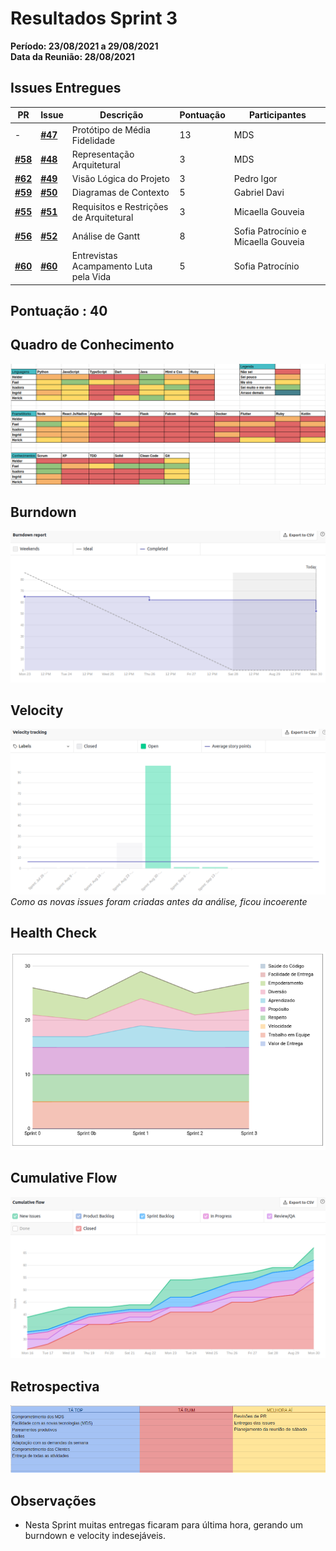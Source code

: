 # Resultados Sprint 3

**Período: 23/08/2021 a 29/08/2021**<br>
**Data da Reunião: 28/08/2021**

## Issues Entregues
| PR | Issue | Descrição | Pontuação | Participantes |
|----|-------|-----------|-----------|---------------|
| - |[**#47**](https://github.com/fga-eps-mds/2021.1-Linguas-Indigenas-Docs/issues/47) | Protótipo de Média Fidelidade | 13 | MDS |
| [**#58**](https://github.com/fga-eps-mds/2021.1-Linguas-Indigenas-Docs/pull/58)|[**#48**](https://github.com/fga-eps-mds/2021.1-Linguas-Indigenas-Docs/issues/48) | Representação Arquitetural | 3 | MDS |
| [**#62**](https://github.com/fga-eps-mds/2021.1-Linguas-Indigenas-Docs/pull/62)|[**#49**](https://github.com/fga-eps-mds/2021.1-Linguas-Indigenas-Docs/issues/49) | Visão Lógica do Projeto | 3 | Pedro Igor |
| [**#59**](https://github.com/fga-eps-mds/2021.1-Linguas-Indigenas-Docs/pull/59)|[**#50**](https://github.com/fga-eps-mds/2021.1-Linguas-Indigenas-Docs/issues/50) | Diagramas de Contexto | 5 | Gabriel Davi |
| [**#55**](https://github.com/fga-eps-mds/2021.1-Linguas-Indigenas-Docs/pull/55)|[**#51**](https://github.com/fga-eps-mds/2021.1-Linguas-Indigenas-Docs/issues/51) | Requisitos e Restrições de Arquitetural | 3 | Micaella Gouveia |
| [**#56**](https://github.com/fga-eps-mds/2021.1-Linguas-Indigenas-Docs/pull/56)|[**#52**](https://github.com/fga-eps-mds/2021.1-Linguas-Indigenas-Docs/issues/52) | Análise de Gantt | 8 | Sofia Patrocínio e Micaella Gouveia |
| [**#60**](https://github.com/fga-eps-mds/2021.1-Linguas-Indigenas-Docs/pull/53)|[**#60**](https://github.com/fga-eps-mds/2021.1-Linguas-Indigenas-Docs/issues/53) | Entrevistas Acampamento Luta pela Vida | 5 | Sofia Patrocínio |

## Pontuação : 40

## Quadro de Conhecimento
![quadro3](../../img/quadroConhecimento/quadro3.png)

## Burndown
![burn3](../../img/burndown/burndown3.png)

## Velocity
![velocity3](../../img/velocity/velocity3.png)
*Como as novas issues foram criadas antes da análise, ficou incoerente*

## Health Check
![health3](../../img/healthCheck/health3.png)

## Cumulative Flow
![cumulative3](../../img/cumulativeFlow/cumulative3.png)

## Retrospectiva

![retro3](../../img/retrospective/retro3.png)


## Observações
- Nesta Sprint muitas entregas ficaram para última hora, gerando um burndown e velocity indesejáveis.